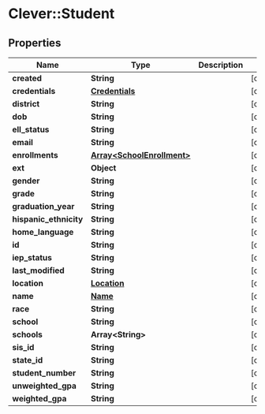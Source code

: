 # Clever::Student

## Properties
Name | Type | Description | Notes
------------ | ------------- | ------------- | -------------
**created** | **String** |  | [optional] 
**credentials** | [**Credentials**](Credentials.md) |  | [optional] 
**district** | **String** |  | [optional] 
**dob** | **String** |  | [optional] 
**ell_status** | **String** |  | [optional] 
**email** | **String** |  | [optional] 
**enrollments** | [**Array&lt;SchoolEnrollment&gt;**](SchoolEnrollment.md) |  | [optional] 
**ext** | **Object** |  | [optional] 
**gender** | **String** |  | [optional] 
**grade** | **String** |  | [optional] 
**graduation_year** | **String** |  | [optional] 
**hispanic_ethnicity** | **String** |  | [optional] 
**home_language** | **String** |  | [optional] 
**id** | **String** |  | [optional] 
**iep_status** | **String** |  | [optional] 
**last_modified** | **String** |  | [optional] 
**location** | [**Location**](Location.md) |  | [optional] 
**name** | [**Name**](Name.md) |  | [optional] 
**race** | **String** |  | [optional] 
**school** | **String** |  | [optional] 
**schools** | **Array&lt;String&gt;** |  | [optional] 
**sis_id** | **String** |  | [optional] 
**state_id** | **String** |  | [optional] 
**student_number** | **String** |  | [optional] 
**unweighted_gpa** | **String** |  | [optional] 
**weighted_gpa** | **String** |  | [optional] 


